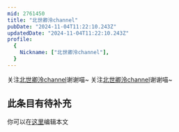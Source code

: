 ```yaml
---
mid: 2761450
title: "北世卿泠channel"
pubDate: "2024-11-04T11:22:10.243Z"
updatedDate: "2024-11-04T11:22:10.243Z"
profile:
  {
    Nickname: ["北世卿泠channel"],
  }
---
```


关注[北世卿泠channel](https://space.bilibili.com/2761450)谢谢喵~ 关注[北世卿泠channel](https://space.bilibili.com/2761450)谢谢喵~

## 此条目有待补充
你可以在[这里](https://github.com/Yuhanawa/VTuber.ICU/edit/master/src/content/v/北世卿泠channel/index.md)编辑本文

